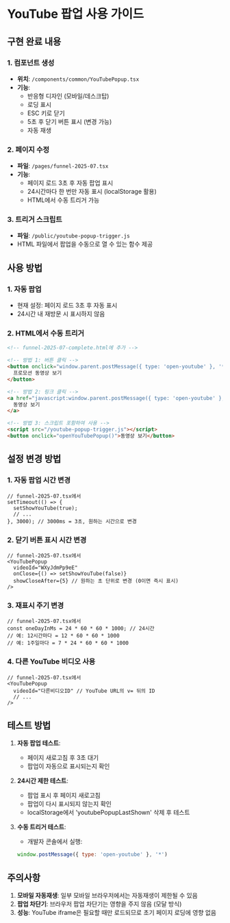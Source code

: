 # YouTube 팝업 사용 가이드

## 구현 완료 내용

### 1. 컴포넌트 생성
- **위치**: `/components/common/YouTubePopup.tsx`
- **기능**:
  - 반응형 디자인 (모바일/데스크탑)
  - 로딩 표시
  - ESC 키로 닫기
  - 5초 후 닫기 버튼 표시 (변경 가능)
  - 자동 재생

### 2. 페이지 수정
- **파일**: `/pages/funnel-2025-07.tsx`
- **기능**:
  - 페이지 로드 3초 후 자동 팝업 표시
  - 24시간마다 한 번만 자동 표시 (localStorage 활용)
  - HTML에서 수동 트리거 가능

### 3. 트리거 스크립트
- **파일**: `/public/youtube-popup-trigger.js`
- HTML 파일에서 팝업을 수동으로 열 수 있는 함수 제공

## 사용 방법

### 1. 자동 팝업
- 현재 설정: 페이지 로드 3초 후 자동 표시
- 24시간 내 재방문 시 표시하지 않음

### 2. HTML에서 수동 트리거
```html
<!-- funnel-2025-07-complete.html에 추가 -->

<!-- 방법 1: 버튼 클릭 -->
<button onclick="window.parent.postMessage({ type: 'open-youtube' }, '*')">
  프로모션 동영상 보기
</button>

<!-- 방법 2: 링크 클릭 -->
<a href="javascript:window.parent.postMessage({ type: 'open-youtube' }, '*')">
  동영상 보기
</a>

<!-- 방법 3: 스크립트 포함하여 사용 -->
<script src="/youtube-popup-trigger.js"></script>
<button onclick="openYouTubePopup()">동영상 보기</button>
```

## 설정 변경 방법

### 1. 자동 팝업 시간 변경
```tsx
// funnel-2025-07.tsx에서
setTimeout(() => {
  setShowYouTube(true);
  // ...
}, 3000); // 3000ms = 3초, 원하는 시간으로 변경
```

### 2. 닫기 버튼 표시 시간 변경
```tsx
// funnel-2025-07.tsx에서
<YouTubePopup 
  videoId="WXyJdmPp9eE"
  onClose={() => setShowYouTube(false)}
  showCloseAfter={5} // 원하는 초 단위로 변경 (0이면 즉시 표시)
/>
```

### 3. 재표시 주기 변경
```tsx
// funnel-2025-07.tsx에서
const oneDayInMs = 24 * 60 * 60 * 1000; // 24시간
// 예: 12시간마다 = 12 * 60 * 60 * 1000
// 예: 1주일마다 = 7 * 24 * 60 * 60 * 1000
```

### 4. 다른 YouTube 비디오 사용
```tsx
// funnel-2025-07.tsx에서
<YouTubePopup 
  videoId="다른비디오ID" // YouTube URL의 v= 뒤의 ID
  // ...
/>
```

## 테스트 방법

1. **자동 팝업 테스트**:
   - 페이지 새로고침 후 3초 대기
   - 팝업이 자동으로 표시되는지 확인

2. **24시간 제한 테스트**:
   - 팝업 표시 후 페이지 새로고침
   - 팝업이 다시 표시되지 않는지 확인
   - localStorage에서 'youtubePopupLastShown' 삭제 후 테스트

3. **수동 트리거 테스트**:
   - 개발자 콘솔에서 실행:
   ```javascript
   window.postMessage({ type: 'open-youtube' }, '*')
   ```

## 주의사항

1. **모바일 자동재생**: 일부 모바일 브라우저에서는 자동재생이 제한될 수 있음
2. **팝업 차단기**: 브라우저 팝업 차단기는 영향을 주지 않음 (모달 방식)
3. **성능**: YouTube iframe은 필요할 때만 로드되므로 초기 페이지 로딩에 영향 없음
